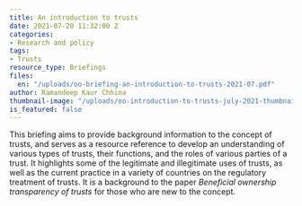 ```yaml
---
title: An introduction to trusts
date: 2021-07-20 11:32:00 Z
categories:
- Research and policy
tags:
- Trusts
resource_type: Briefings
files:
  en: "/uploads/oo-briefing-an-introduction-to-trusts-2021-07.pdf"
author: Ramandeep Kaur Chhina
thumbnail-image: "/uploads/oo-introduction-to-trusts-july-2021-thumbnail.jpg"
is_featured: false
---
```


This briefing aims to provide background information to the concept of trusts, and serves as a resource reference to develop an understanding of various types of trusts, their functions, and the roles of various parties of a trust. It highlights some of the legitimate and illegitimate uses of trusts, as well as the current practice in a variety of countries on the regulatory treatment of trusts. It is a background to the paper <i>Beneficial ownership transparency of trusts</i> for those who are new to the concept.